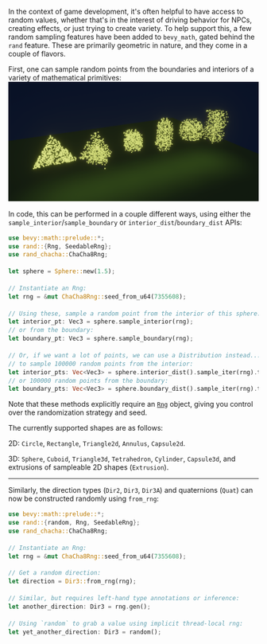 In the context of game development, it's often helpful to have access to random values, whether that's in the interest of driving behavior for NPCs, creating effects, or just trying to create variety. To help support this, a few random sampling features have been added to `bevy_math`, gated behind the `rand` feature. These are primarily geometric in nature, and they come in a couple of flavors.

First, one can sample random points from the boundaries and interiors of a variety of mathematical primitives:
![Image of several primitives side-by-side with points randomly sampled from their interiors][sampling-primitives]

In code, this can be performed in a couple different ways, using either the `sample_interior`/`sample_boundary` or `interior_dist`/`boundary_dist` APIs:
```rust
use bevy::math::prelude::*;
use rand::{Rng, SeedableRng};
use rand_chacha::ChaCha8Rng;

let sphere = Sphere::new(1.5);

// Instantiate an Rng:
let rng = &mut ChaCha8Rng::seed_from_u64(7355608);

// Using these, sample a random point from the interior of this sphere:
let interior_pt: Vec3 = sphere.sample_interior(rng);
// or from the boundary:
let boundary_pt: Vec3 = sphere.sample_boundary(rng);

// Or, if we want a lot of points, we can use a Distribution instead...
// to sample 100000 random points from the interior:
let interior_pts: Vec<Vec3> = sphere.interior_dist().sample_iter(rng).take(100000).collect();
// or 100000 random points from the boundary:
let boundary_pts: Vec<Vec3> = sphere.boundary_dist().sample_iter(rng).take(100000).collect();
```
Note that these methods explicitly require an [`Rng`](https://docs.rs/rand/0.8.5/rand/trait.Rng.html) object, giving you control over the randomization strategy and seed.

The currently supported shapes are as follows:

2D: `Circle`, `Rectangle`, `Triangle2d`, `Annulus`, `Capsule2d`.

3D: `Sphere`, `Cuboid`, `Triangle3d`, `Tetrahedron`, `Cylinder`, `Capsule3d`, and extrusions of sampleable 2D shapes (`Extrusion`). 

---

Similarly, the direction types (`Dir2`, `Dir3`, `Dir3A`) and quaternions (`Quat`) can now be constructed randomly using `from_rng`:
```rust
use bevy::math::prelude::*;
use rand::{random, Rng, SeedableRng};
use rand_chacha::ChaCha8Rng;

// Instantiate an Rng:
let rng = &mut ChaCha8Rng::seed_from_u64(7355608);

// Get a random direction:
let direction = Dir3::from_rng(rng);

// Similar, but requires left-hand type annotations or inference:
let another_direction: Dir3 = rng.gen();

// Using `random` to grab a value using implicit thread-local rng:
let yet_another_direction: Dir3 = random();
```

[sampling-primitives]: sampling_primitives.png
